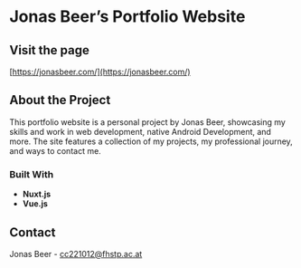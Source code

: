 # Jonas Beer’s Portfolio Website

## Visit the page

[https://jonasbeer.com/](https://jonasbeer.com/)
## About the Project

This portfolio website is a personal project by Jonas Beer, showcasing my skills and work in web development, native Android Development, and more. The site features a collection of my projects, my professional journey, and ways to contact me.

### Built With

- **Nuxt.js** 
- **Vue.js**

## Contact

Jonas Beer - cc221012@fhstp.ac.at
